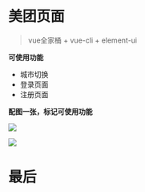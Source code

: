 # 美团页面
> vue全家桶 + vue-cli + element-ui

**可使用功能**

 - 城市切换
 - 登录页面
 - 注册页面

 **配图一张，标记可使用功能**


![](http://shiisme.top/upload/file.1614087796590.png)

![](http://shiisme.top/upload/file.1614087882669.png)

# 最后